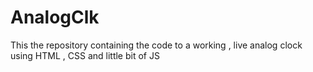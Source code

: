 # AnalogClk
This the repository containing the code to a working , live analog clock using HTML , CSS and little bit of JS 
